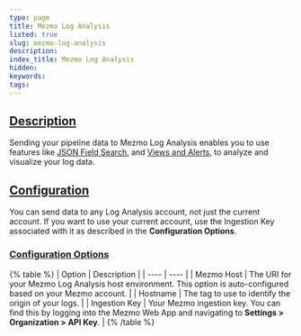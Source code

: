 ```yaml
---
type: page
title: Mezmo Log Analysis
listed: true
slug: mezmo-log-analysis
description: 
index_title: Mezmo Log Analysis
hidden: 
keywords: 
tags: 
---
```


## [Description](https://docs.mezmo.com/docs/mezmo-log-analysis-pipeline-destination#description)

Sending your pipeline data to Mezmo Log Analysis enables you to use features like [JSON Field Search](/docs/search-json-fields), and [Views and Alerts](/docs/view-log-data), to analyze and visualize your log data.

## [Configuration](https://docs.mezmo.com/docs/mezmo-log-analysis-pipeline-destination#configuration)

You can send data to any Log Analysis account, not just the current account. If you want to use your current account, use the Ingestion Key associated with it as described in the **Configuration Options**.

### [Configuration Options](https://docs.mezmo.com/docs/mezmo-log-analysis-pipeline-destination#configuration-options)

{% table %}
| Option | Description | 
| ---- | ---- | 
| Mezmo Host | The URI for your Mezmo Log Analysis host environment. This option is auto-configured based on your Mezmo account. | 
| Hostname | The tag to use to identify the origin of your logs. | 
| Ingestion Key | Your Mezmo ingestion key. You can find this by logging into the Mezmo Web App and navigating to **Settings &gt; Organization &gt; API Key**. | 
{% /table %}